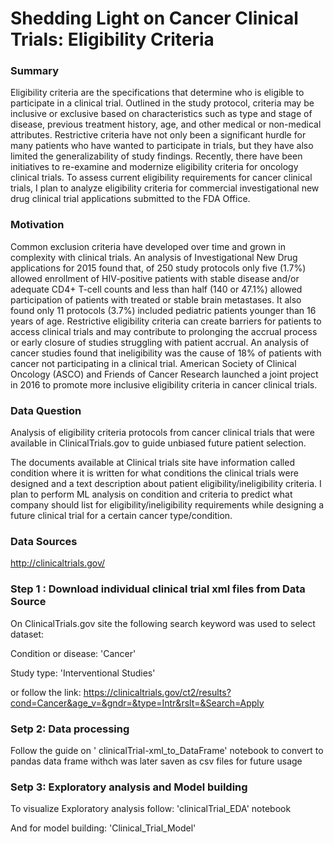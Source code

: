 
# Shedding Light on Cancer Clinical Trials: Eligibility Criteria 

### Summary

Eligibility criteria are the specifications that determine who is eligible to participate in a clinical trial. Outlined in the study protocol, criteria may be inclusive or exclusive based on characteristics such as type and stage of disease, previous treatment history, age, and other medical or non-medical attributes. Restrictive criteria have not only been a significant hurdle for many patients who have wanted to participate in trials, but they have also limited the generalizability of study findings. Recently, there have been initiatives to re-examine and modernize eligibility criteria for oncology clinical trials. To assess current eligibility requirements for cancer clinical trials, I plan to analyze eligibility criteria for commercial investigational new drug clinical trial applications submitted to the FDA Office.


### Motivation

Common exclusion criteria have developed over time and grown in complexity with clinical trials. An analysis of Investigational New Drug applications for 2015 found that, of 250 study protocols only five (1.7%) allowed enrollment of HIV-positive patients with stable disease and/or adequate CD4+ T-cell counts and less than half (140 or 47.1%) allowed participation of patients with treated or stable brain metastases. It also found only 11 protocols (3.7%) included pediatric patients younger than 16 years of age. 
Restrictive eligibility criteria can create barriers for patients to access clinical trials and may contribute to prolonging the accrual process or early closure of studies struggling with patient accrual. An analysis of cancer studies found that ineligibility was the cause of 18% of patients with cancer not participating in a clinical trial. American Society of Clinical Oncology (ASCO) and Friends of Cancer Research launched a joint project in 2016 to promote more inclusive eligibility criteria in cancer clinical trials.


### Data Question

Analysis of eligibility criteria protocols from cancer clinical trials that were available in ClinicalTrials.gov to guide unbiased future patient selection.

The documents available at Clinical trials site have information called condition where it is written for what conditions the clinical trials were designed and a text description about patient eligibility/ineligibility criteria. I plan to perform ML analysis on condition and criteria to predict what company should list for eligibility/ineligibility requirements while designing a future clinical trial for a certain cancer type/condition.


### Data Sources

http://clinicaltrials.gov/


### Step 1 : Download individual clinical trial xml files from Data Source
On ClinicalTrials.gov site the following search keyword was used to select dataset:

Condition or disease: 'Cancer' 

Study type: 'Interventional Studies' 

or follow the link: https://clinicaltrials.gov/ct2/results?cond=Cancer&age_v=&gndr=&type=Intr&rslt=&Search=Apply

### Setp 2: Data processing 
    
Follow the guide on ' clinicalTrial-xml_to_DataFrame' notebook to convert to pandas data frame withch was later saven as csv files for future usage


### Setp 3: Exploratory analysis and Model building

To visualize Exploratory analysis follow: 'clinicalTrial_EDA' notebook

And for model building: 'Clinical_Trial_Model'


```python

```
